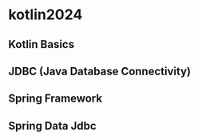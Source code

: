 # kotlin2024
## Kotlin Basics
## JDBC (Java Database Connectivity)
## Spring Framework
## Spring Data Jdbc
 
